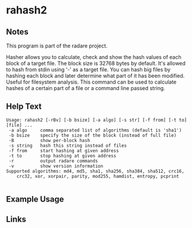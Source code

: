 # rahash2

Notes
-------
This program is part of the radare project.

Hasher allows you to calculate, check and show the hash values of each block of a target file. The block size is 32768 bytes by default. It's allowed to hash from stdin using '-' as a target file.
You can hash big files by hashing each block and later determine what part of it has been modified. Useful for filesystem analysis.
This command can be used to calculate hashes of a certain part of a file or a command line passed string.


Help Text
-------
```
Usage: rahash2 [-rBv] [-b bsize] [-a algo] [-s str] [-f from] [-t to] [file] ...
 -a algo     comma separated list of algorithms (default is 'sha1')
 -b bsize    specify the size of the block (instead of full file)
 -B          show per-block hash
 -s string   hash this string instead of files
 -f from     start hashing at given address
 -t to       stop hashing at given address
 -r          output radare commands
 -v          show version information
Supported algorithms: md4, md5, sha1, sha256, sha384, sha512, crc16,
    crc32, xor, xorpair, parity, mod255, hamdist, entropy, pcprint


```

Example Usage
-------

Links
-------

